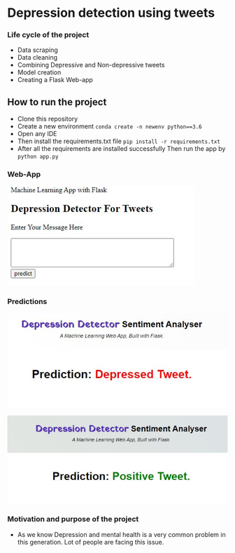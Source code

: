 # Depression detection using tweets

### Life cycle of the project

- Data scraping
- Data cleaning 
- Combining Depressive and Non-depressive tweets
- Model creation
- Creating a Flask Web-app

## How to run the project 

- Clone this repository
- Create a new environment 
`conda create -n newenv python==3.6`
- Open any IDE
- Then install the requirements.txt file 
`pip install -r requirements.txt`
- After all the requirements are installed successfully Then run the app by
`python app.py`

### Web-App
![alt text](https://github.com/Jvdboss7/Depression/blob/master/Capture11.JPG)

### Predictions

![alt text](https://github.com/Jvdboss7/Depression/blob/master/Capture12.jpg)

![alt text](https://github.com/Jvdboss7/Depression/blob/master/Capture13.JPG)

### Motivation and purpose of the project 
- As we know Depression and mental health is a very common problem in this generation.  Lot of people are facing this issue. 

